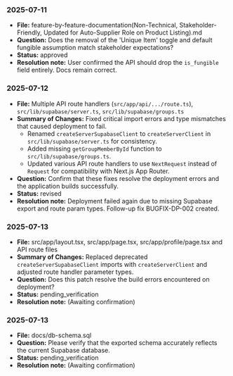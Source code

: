 ### 2025-07-11
- **File:** feature-by-feature-documentation(Non-Technical, Stakeholder-Friendly, Updated for Auto-Supplier Role on Product Listing).md
- **Question:** Does the removal of the 'Unique Item' toggle and default fungible assumption match stakeholder expectations?
- **Status:** approved
- **Resolution note:** User confirmed the API should drop the `is_fungible` field entirely. Docs remain correct.

### 2025-07-12
- **File:** Multiple API route handlers (`src/app/api/.../route.ts`), `src/lib/supabase/server.ts`, `src/lib/supabase/groups.ts`
- **Summary of Changes:** Fixed critical import errors and type mismatches that caused deployment to fail.
  - Renamed `createServerSupabaseClient` to `createServerClient` in `src/lib/supabase/server.ts` for consistency.
  - Added missing `getGroupMemberById` function to `src/lib/supabase/groups.ts`.
  - Updated various API route handlers to use `NextRequest` instead of `Request` for compatibility with Next.js App Router.
- **Question:** Confirm that these fixes resolve the deployment errors and the application builds successfully.
- **Status:** revised
- **Resolution note:** Deployment failed again due to missing Supabase export and route param types. Follow-up fix BUGFIX-DP-002 created.

### 2025-07-13
- **File:** src/app/layout.tsx, src/app/page.tsx, src/app/profile/page.tsx and API route files
- **Summary of Changes:** Replaced deprecated `createServerSupabaseClient` imports with `createServerClient` and adjusted route handler parameter types.
- **Question:** Does this patch resolve the build errors encountered on deployment?
- **Status:** pending_verification
- **Resolution note:** (Awaiting confirmation)


### 2025-07-13
- **File:** docs/db-schema.sql
- **Question:** Please verify that the exported schema accurately reflects the current Supabase database.
- **Status:** pending_verification
- **Resolution note:** (Awaiting confirmation)
